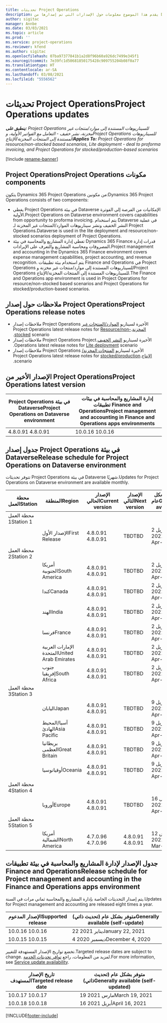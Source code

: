 ```yaml
---
title: تحديثات Project Operations
description: يقدم هذا الموضوع معلومات حول الإصدارات التي تم إصدارها من Dynamics 365 Project Operations.
author: sigitac
manager: Annbe
ms.date: 03/03/2021
ms.topic: article
ms.prod: ''
ms.service: project-operations
ms.reviewer: kfend
ms.author: sigitac
ms.openlocfilehash: 07ba97377841b1a2d8f96b60a926dc7499e345f1
ms.sourcegitcommit: 7e39fc1d50681850175428c909755204b08f0a77
ms.translationtype: HT
ms.contentlocale: ar-SA
ms.lasthandoff: 03/08/2021
ms.locfileid: "5556562"
---
```

# <a name="project-operations-updates"></a><span data-ttu-id="2f925-103">تحديثات Project Operations</span><span class="sxs-lookup"><span data-stu-id="2f925-103">Project Operations updates</span></span>

<span data-ttu-id="2f925-104">_**ينطبق على:** Project Operations للسيناريوهات المستندة إلى موارد/منتجات غير مخزنة‬، نشر خفيف - التعامل مع الفواتير الأولية‬، وProject Operations للسيناريوهات المستندة إلى المنتجات المخزنة/الإنتاج_</span><span class="sxs-lookup"><span data-stu-id="2f925-104">_**Applies To:** Project Operations for resource/non-stocked based scenarios, Lite deployment - deal to proforma invoicing, and Project Operations for stocked/production-based scenarios_</span></span>

[!include [rename-banner](~/includes/cc-data-platform-banner.md)]

## <a name="project-operations-components"></a><span data-ttu-id="2f925-105">‏‫مكونات Project Operations</span><span class="sxs-lookup"><span data-stu-id="2f925-105">Project Operations components</span></span>

<span data-ttu-id="2f925-106">يتكون Dynamics 365 Project Operations من مكونين:</span><span class="sxs-lookup"><span data-stu-id="2f925-106">Dynamics 365 Project Operations consists of two components:</span></span>

- <span data-ttu-id="2f925-107">يغطي Project Operations في بيئة Dataverse الإمكانيات من الفرصة إلى الفوترة الأولية.</span><span class="sxs-lookup"><span data-stu-id="2f925-107">Project Operations on Dataverse environment covers capabilities from opportunity to proforma invoicing.</span></span> <span data-ttu-id="2f925-108">يتم استخدام Dataverse في عملية النشر الخفيف ونشر سيناريوهات الموارد/المنتجات غير المخزنة‬ لـ Project Operations.</span><span class="sxs-lookup"><span data-stu-id="2f925-108">Dataverse is used in the lite deployment and resource/non-stocked scenarios deployment of Project Operations.</span></span>
- <span data-ttu-id="2f925-109">تغطي إدارة المشاريع والمحاسبة في بيئة Dynamics 365 Finance قدرات إدارة المصروفات ومحاسبة المشاريع والتعرف على الإيرادات.</span><span class="sxs-lookup"><span data-stu-id="2f925-109">Project management and accounting in the Dynamics 365 Finance environment covers expense management capabilities, project accounting, and revenue recognition.</span></span> <span data-ttu-id="2f925-110">يتم استخدام بيئة تطبيقات Finance and Operations في Project Operations للسيناريوهات المستندة إلى موارد/منتجات غير مخزنة‬ وProject Operations للسيناريوهات المستندة إلى المنتجات المخزنة/الإنتاج.</span><span class="sxs-lookup"><span data-stu-id="2f925-110">The Finance and Operations app environment is used in Project Operations for resource/non-stocked based scenarios and Project Operations for stocked/production-based scenarios.</span></span>

## <a name="project-operations-release-notes"></a><span data-ttu-id="2f925-111">ملاحظات حول إصدار Project Operations</span><span class="sxs-lookup"><span data-stu-id="2f925-111">Project Operations release notes</span></span>
- <span data-ttu-id="2f925-112">ملاحظات إصدار Project Operations الأخيرة لسيناريو [الموارد/المنتجات غير المخزنة‬‬‏‫](whats-new-mar-2021-resource-based.md).</span><span class="sxs-lookup"><span data-stu-id="2f925-112">Project Operations latest release notes for [Resource/non-stocked](whats-new-mar-2021-resource-based.md) scenario.</span></span>
- <span data-ttu-id="2f925-113">ملاحظات إصدار Project Operations الأخيرة لسيناريو [النشر الخفيف‬‬‬‏‫](../pro/whats-new/whats-new-mar-2021-lite.md).</span><span class="sxs-lookup"><span data-stu-id="2f925-113">Project Operations latest release notes for [Lite deployment](../pro/whats-new/whats-new-mar-2021-lite.md) scenario.</span></span>
- <span data-ttu-id="2f925-114">ملاحظات إصدار Project Operations الأخيرة لسيناريو [المنتجات المخزنة/الإنتاج‬‬‬‏‫](../prod-pma/whats-new/whats-new-jan-2021-stocked.md).</span><span class="sxs-lookup"><span data-stu-id="2f925-114">Project Operations latest release notes for [stocked/production](../prod-pma/whats-new/whats-new-jan-2021-stocked.md) scenario.</span></span>

## <a name="project-operations-latest-version"></a><span data-ttu-id="2f925-115">الإصدار الأخير من Project Operations</span><span class="sxs-lookup"><span data-stu-id="2f925-115">Project Operations latest version</span></span>

| <span data-ttu-id="2f925-116">Project Operations في بيئة Dataverse</span><span class="sxs-lookup"><span data-stu-id="2f925-116">Project Operations on Dataverse environment</span></span> | <span data-ttu-id="2f925-117">إدارة المشاريع والمحاسبة في بيئات تطبيقات Finance and Operations</span><span class="sxs-lookup"><span data-stu-id="2f925-117">Project management and accounting in Finance and Operations apps environments</span></span> |
| --- | --- |
| <span data-ttu-id="2f925-118">4.8.0.91 </span><span class="sxs-lookup"><span data-stu-id="2f925-118">4.8.0.91</span></span> | <span data-ttu-id="2f925-119">10.0.16 </span><span class="sxs-lookup"><span data-stu-id="2f925-119">10.0.16</span></span> |

## <a name="release-schedule-for-project-operations-on-dataverse-environment"></a><span data-ttu-id="2f925-120">جدول إصدار Project Operations في بيئة Dataverse</span><span class="sxs-lookup"><span data-stu-id="2f925-120">Release schedule for Project Operations on Dataverse environment</span></span>

<span data-ttu-id="2f925-121">تتوفر تحديثات Project Operations في بيئة Dataverse شهريًا.</span><span class="sxs-lookup"><span data-stu-id="2f925-121">Updates for Project Operations on Dataverse environment are available monthly.</span></span> 

| <span data-ttu-id="2f925-122">محطة العمل</span><span class="sxs-lookup"><span data-stu-id="2f925-122">Station</span></span>   | <span data-ttu-id="2f925-123">المنطقة</span><span class="sxs-lookup"><span data-stu-id="2f925-123">Region</span></span>        | <span data-ttu-id="2f925-124">الإصدار الحالي</span><span class="sxs-lookup"><span data-stu-id="2f925-124">Current version</span></span> | <span data-ttu-id="2f925-125">الإصدار التالي</span><span class="sxs-lookup"><span data-stu-id="2f925-125">Next version</span></span> | <span data-ttu-id="2f925-126">متوفر بشكل عام</span><span class="sxs-lookup"><span data-stu-id="2f925-126">Generally available</span></span> |
|-----------|---------------|-----------------|--------------|---------------------|
| <span data-ttu-id="2f925-127">محطة العمل 1</span><span class="sxs-lookup"><span data-stu-id="2f925-127">Station 1</span></span> |   &nbsp;      |    &nbsp;       | &nbsp;       |      &nbsp;         |
|   &nbsp;  | <span data-ttu-id="2f925-128">الإصدار الأول</span><span class="sxs-lookup"><span data-stu-id="2f925-128">First Release</span></span> |  <span data-ttu-id="2f925-129">4.8.0.91 </span><span class="sxs-lookup"><span data-stu-id="2f925-129">4.8.0.91</span></span>       | <span data-ttu-id="2f925-130">TBD</span><span class="sxs-lookup"><span data-stu-id="2f925-130">TBD</span></span>     | <span data-ttu-id="2f925-131">2 أبريل 2021</span><span class="sxs-lookup"><span data-stu-id="2f925-131">02-Apr-21</span></span>           |
| <span data-ttu-id="2f925-132">محطة العمل 2</span><span class="sxs-lookup"><span data-stu-id="2f925-132">Station 2</span></span> |   &nbsp;      |    &nbsp;       | &nbsp;       |      &nbsp;         |
|   &nbsp;  | <span data-ttu-id="2f925-133">أمريكا الجنوبية</span><span class="sxs-lookup"><span data-stu-id="2f925-133">South America</span></span> |  <span data-ttu-id="2f925-134">4.8.0.91 </span><span class="sxs-lookup"><span data-stu-id="2f925-134">4.8.0.91</span></span>       | <span data-ttu-id="2f925-135">TBD</span><span class="sxs-lookup"><span data-stu-id="2f925-135">TBD</span></span>     | <span data-ttu-id="2f925-136">2 أبريل 2021</span><span class="sxs-lookup"><span data-stu-id="2f925-136">02-Apr-21</span></span>           |
|    &nbsp; | <span data-ttu-id="2f925-137">كندا</span><span class="sxs-lookup"><span data-stu-id="2f925-137">Canada</span></span>        |  <span data-ttu-id="2f925-138">4.8.0.91 </span><span class="sxs-lookup"><span data-stu-id="2f925-138">4.8.0.91</span></span>       | <span data-ttu-id="2f925-139">TBD</span><span class="sxs-lookup"><span data-stu-id="2f925-139">TBD</span></span>     | <span data-ttu-id="2f925-140">2 أبريل 2021</span><span class="sxs-lookup"><span data-stu-id="2f925-140">02-Apr-21</span></span>           |
|   &nbsp;  | <span data-ttu-id="2f925-141">الهند</span><span class="sxs-lookup"><span data-stu-id="2f925-141">India</span></span>         |  <span data-ttu-id="2f925-142">4.8.0.91 </span><span class="sxs-lookup"><span data-stu-id="2f925-142">4.8.0.91</span></span>       | <span data-ttu-id="2f925-143">TBD</span><span class="sxs-lookup"><span data-stu-id="2f925-143">TBD</span></span>     | <span data-ttu-id="2f925-144">2 أبريل 2021</span><span class="sxs-lookup"><span data-stu-id="2f925-144">02-Apr-21</span></span>           |
|   &nbsp;  | <span data-ttu-id="2f925-145">فرنسا</span><span class="sxs-lookup"><span data-stu-id="2f925-145">France</span></span>         |  <span data-ttu-id="2f925-146">4.8.0.91 </span><span class="sxs-lookup"><span data-stu-id="2f925-146">4.8.0.91</span></span>       | <span data-ttu-id="2f925-147">TBD</span><span class="sxs-lookup"><span data-stu-id="2f925-147">TBD</span></span>     | <span data-ttu-id="2f925-148">2 أبريل 2021</span><span class="sxs-lookup"><span data-stu-id="2f925-148">02-Apr-21</span></span>           |
|   &nbsp;  | <span data-ttu-id="2f925-149">الإمارات العربية المتحدة</span><span class="sxs-lookup"><span data-stu-id="2f925-149">United Arab Emirates</span></span>         |  <span data-ttu-id="2f925-150">4.8.0.91 </span><span class="sxs-lookup"><span data-stu-id="2f925-150">4.8.0.91</span></span>       | <span data-ttu-id="2f925-151">TBD</span><span class="sxs-lookup"><span data-stu-id="2f925-151">TBD</span></span>     | <span data-ttu-id="2f925-152">2 أبريل 2021</span><span class="sxs-lookup"><span data-stu-id="2f925-152">02-Apr-21</span></span>           |
|   &nbsp;  | <span data-ttu-id="2f925-153">جنوب إفريقيا</span><span class="sxs-lookup"><span data-stu-id="2f925-153">South Africa</span></span>         |  <span data-ttu-id="2f925-154">4.8.0.91 </span><span class="sxs-lookup"><span data-stu-id="2f925-154">4.8.0.91</span></span>       | <span data-ttu-id="2f925-155">TBD</span><span class="sxs-lookup"><span data-stu-id="2f925-155">TBD</span></span>     | <span data-ttu-id="2f925-156">2 أبريل 2021</span><span class="sxs-lookup"><span data-stu-id="2f925-156">02-Apr-21</span></span>           |
| <span data-ttu-id="2f925-157">محطة العمل 3</span><span class="sxs-lookup"><span data-stu-id="2f925-157">Station 3</span></span>  |      &nbsp;   |     &nbsp;      |     &nbsp;   |      &nbsp;         |
|   &nbsp;  | <span data-ttu-id="2f925-158">اليابان</span><span class="sxs-lookup"><span data-stu-id="2f925-158">Japan</span></span>         |  <span data-ttu-id="2f925-159">4.8.0.91 </span><span class="sxs-lookup"><span data-stu-id="2f925-159">4.8.0.91</span></span>       | <span data-ttu-id="2f925-160">TBD</span><span class="sxs-lookup"><span data-stu-id="2f925-160">TBD</span></span>     | <span data-ttu-id="2f925-161">9 أبريل 2021</span><span class="sxs-lookup"><span data-stu-id="2f925-161">09-Apr-21</span></span>           |
|   &nbsp;  | <span data-ttu-id="2f925-162">آسيا/المحيط الهادئ</span><span class="sxs-lookup"><span data-stu-id="2f925-162">Asia Pacific</span></span>  |  <span data-ttu-id="2f925-163">4.8.0.91 </span><span class="sxs-lookup"><span data-stu-id="2f925-163">4.8.0.91</span></span>       | <span data-ttu-id="2f925-164">TBD</span><span class="sxs-lookup"><span data-stu-id="2f925-164">TBD</span></span>     | <span data-ttu-id="2f925-165">9 أبريل 2021</span><span class="sxs-lookup"><span data-stu-id="2f925-165">09-Apr-21</span></span>           |
|   &nbsp;  | <span data-ttu-id="2f925-166">بريطانيا العظمى</span><span class="sxs-lookup"><span data-stu-id="2f925-166">Great Britain</span></span> |  <span data-ttu-id="2f925-167">4.8.0.91 </span><span class="sxs-lookup"><span data-stu-id="2f925-167">4.8.0.91</span></span>       | <span data-ttu-id="2f925-168">TBD</span><span class="sxs-lookup"><span data-stu-id="2f925-168">TBD</span></span>     | <span data-ttu-id="2f925-169">9 أبريل 2021</span><span class="sxs-lookup"><span data-stu-id="2f925-169">09-Apr-21</span></span>           |
|   &nbsp;  | <span data-ttu-id="2f925-170">‏‫أوقيانوسيا‬</span><span class="sxs-lookup"><span data-stu-id="2f925-170">Oceania</span></span>       |  <span data-ttu-id="2f925-171">4.8.0.91 </span><span class="sxs-lookup"><span data-stu-id="2f925-171">4.8.0.91</span></span>       | <span data-ttu-id="2f925-172">TBD</span><span class="sxs-lookup"><span data-stu-id="2f925-172">TBD</span></span>     | <span data-ttu-id="2f925-173">9 أبريل 2021</span><span class="sxs-lookup"><span data-stu-id="2f925-173">09-Apr-21</span></span>           |
| <span data-ttu-id="2f925-174">محطة العمل 4</span><span class="sxs-lookup"><span data-stu-id="2f925-174">Station 4</span></span> |     &nbsp;    |     &nbsp;      |     &nbsp;   |      &nbsp;         |
|   &nbsp;  | <span data-ttu-id="2f925-175">أوروبا</span><span class="sxs-lookup"><span data-stu-id="2f925-175">Europe</span></span>        |  <span data-ttu-id="2f925-176">4.8.0.91 </span><span class="sxs-lookup"><span data-stu-id="2f925-176">4.8.0.91</span></span>       | <span data-ttu-id="2f925-177">TBD</span><span class="sxs-lookup"><span data-stu-id="2f925-177">TBD</span></span>     | <span data-ttu-id="2f925-178">16 أبريل 2021</span><span class="sxs-lookup"><span data-stu-id="2f925-178">16-Apr-21</span></span>           |
| <span data-ttu-id="2f925-179">محطة العمل 5</span><span class="sxs-lookup"><span data-stu-id="2f925-179">Station 5</span></span> |     &nbsp;    |     &nbsp;      |     &nbsp;   |      &nbsp;         |
|   &nbsp;  | <span data-ttu-id="2f925-180">أمريكا الشمالية</span><span class="sxs-lookup"><span data-stu-id="2f925-180">North America</span></span> |  <span data-ttu-id="2f925-181">4.7.0.96 </span><span class="sxs-lookup"><span data-stu-id="2f925-181">4.7.0.96</span></span>       | <span data-ttu-id="2f925-182">4.8.0.91 </span><span class="sxs-lookup"><span data-stu-id="2f925-182">4.8.0.91</span></span>     | <span data-ttu-id="2f925-183">12 مارس 2021</span><span class="sxs-lookup"><span data-stu-id="2f925-183">12-Mar-21</span></span>           |

## <a name="release-schedule-for-project-management-and-accounting-in-the-finance-and-operations-apps-environment"></a><span data-ttu-id="2f925-184">جدول الإصدار لإدارة المشاريع والمحاسبة في بيئة تطبيقات Finance and Operations</span><span class="sxs-lookup"><span data-stu-id="2f925-184">Release schedule for Project management and accounting in the Finance and Operations apps environment</span></span>

<span data-ttu-id="2f925-185">يتم إصدار التحديثات الخاصة بإدارة المشاريع والمحاسبة ثماني مرات في السنة.</span><span class="sxs-lookup"><span data-stu-id="2f925-185">Updates for Project management and accounting are released eight times a year.</span></span>

| <span data-ttu-id="2f925-186">الإصدار المدعوم</span><span class="sxs-lookup"><span data-stu-id="2f925-186">Supported release</span></span> | <span data-ttu-id="2f925-187">متوفر بشكل عام (تحديث ذاتي)</span><span class="sxs-lookup"><span data-stu-id="2f925-187">Generally available (self-update)</span></span> |
| --- | --- |
| <span data-ttu-id="2f925-188">10.0.16 </span><span class="sxs-lookup"><span data-stu-id="2f925-188">10.0.16</span></span> | <span data-ttu-id="2f925-189">22 يناير 2021</span><span class="sxs-lookup"><span data-stu-id="2f925-189">January 22, 2021</span></span> |
| <span data-ttu-id="2f925-190">10.0.15 </span><span class="sxs-lookup"><span data-stu-id="2f925-190">10.0.15</span></span> | <span data-ttu-id="2f925-191">4 ديسمبر 2020</span><span class="sxs-lookup"><span data-stu-id="2f925-191">December 4, 2020</span></span> |


<span data-ttu-id="2f925-192">تخضع تواريخ الإصدار المستهدفة للتغيير.</span><span class="sxs-lookup"><span data-stu-id="2f925-192">Targeted release dates are subject to change.</span></span> <span data-ttu-id="2f925-193">لمزيد من المعلومات، راجع [توافر تحديثات الخدمة](https://docs.microsoft.com/dynamics365/fin-ops-core/fin-ops/get-started/public-preview-releases?toc=/dynamics365/finance/toc.json).</span><span class="sxs-lookup"><span data-stu-id="2f925-193">For more information, see [Service update availability](https://docs.microsoft.com/dynamics365/fin-ops-core/fin-ops/get-started/public-preview-releases?toc=/dynamics365/finance/toc.json).</span></span>

| <span data-ttu-id="2f925-194">تاريخ الإصدار المستهدف</span><span class="sxs-lookup"><span data-stu-id="2f925-194">Targeted release date</span></span> | <span data-ttu-id="2f925-195">متوفر بشكل عام (تحديث ذاتي)</span><span class="sxs-lookup"><span data-stu-id="2f925-195">Generally available (self- updated)</span></span> |
| --- | --- |
| <span data-ttu-id="2f925-196">10.0.17 </span><span class="sxs-lookup"><span data-stu-id="2f925-196">10.0.17</span></span> | <span data-ttu-id="2f925-197">19 مارس 2021</span><span class="sxs-lookup"><span data-stu-id="2f925-197">March 19, 2021</span></span> |
| <span data-ttu-id="2f925-198">10.0.18 </span><span class="sxs-lookup"><span data-stu-id="2f925-198">10.0.18</span></span> | <span data-ttu-id="2f925-199">16 أبريل 2021</span><span class="sxs-lookup"><span data-stu-id="2f925-199">April 16, 2021</span></span> |


[!INCLUDE[footer-include](../includes/footer-banner.md)]
